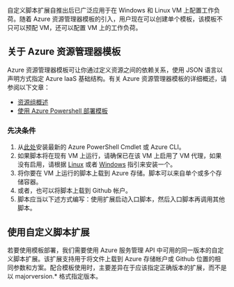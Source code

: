 
自定义脚本扩展自推出后已广泛应用于在 Windows 和 Linux VM 上配置工作负荷。随着 Azure 资源管理器模板的引入，用户现在可以创建单个模板，该模板不只可以预配 VM，还可以配置 VM 上的工作负荷。

## 关于 Azure 资源管理器模板

Azure 资源管理器模板可让你通过定义资源之间的依赖关系，使用 JSON 语言以声明方式指定 Azure IaaS 基础结构。有关 Azure 资源管理器模板的详细概述，请参阅以下文章：

- [资源组概述](/documentation/articles/resource-group-overview)
- [使用 Azure Powershell 部署模板](/documentation/articles/virtual-machines-windows-ps-manage)

### 先决条件

1. 从[此处](/downloads)安装最新的 Azure PowerShell Cmdlet 或 Azure CLI。
2. 如果脚本将在现有 VM 上运行，请确保已在该 VM 上启用了 VM 代理，如果没有启用，请根据 [Linux](/documentation/articles/virtual-machines-linux-classic-manage-extensions) 或者 [Windows](/documentation/articles/virtual-machines-windows-classic-manage-extensions) 指引来安装一个。
3. 将你要在 VM 上运行的脚本上载到 Azure 存储。脚本可以来自单个或多个存储容器。
4. 或者，也可以将脚本上载到 Github 帐户。
5. 脚本应当以下述方式编写：使用扩展启动入口脚本，然后入口脚本再调用其他脚本。

## 使用自定义脚本扩展

若要使用模板部署，我们需要使用 Azure 服务管理 API 中可用的同一版本的自定义脚本扩展。该扩展支持用于将文件上载到 Azure 存储帐户或 Github 位置的相同参数和方案。配合模板使用时，主要差异在于应该指定正确版本的扩展，而不是以 majorversion.* 格式指定版本。
